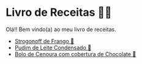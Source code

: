 # Livro de Receitas 👨‍🍳

Olá!! Bem vindo(a) ao meu livro de receitas.

- [Strogonoff de Frango 🐔](https://github.com/rafa-soares/Livro-de-receitas/blob/master/receitas/strogonoff.md)
- [Pudim de Leite Condensado 🍮](https://github.com/rafa-soares/Livro-de-receitas/blob/master/receitas/Pudim.md)
- [Bolo de Cenoura com cobertura de Chocolate 🎂](https://github.com/rafa-soares/Livro-de-receitas/blob/master/receitas/Bolo%20de%20Cenoura.md)
